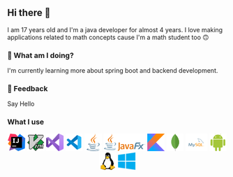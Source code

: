## Hi there 👋
I am 17 years old and I'm a java developer for almost 4 years.
I love making applications related to math concepts cause I'm a math student too 🙃

### 🌱 What am I doing?

I'm currently learning more about spring boot and backend development.

### 💬 Feedback

Say Hello

### What I use

<div align=center>
  <img src="icons/intellij-icon.svg" width=40 height=40 alt="Intellij Idea">
  <img src="icons/vim-logo.svg" width=40 height=40 alt="Vim">
  <img src="icons/visual-studio-logo.svg" width=40 height=40 alt="Visual Studio">
  <img src="icons/vscode-icon.svg" width=40 height=40 alt="VSCode">
  <img src="icons/java-icon.svg" width=40 height=40 alt="Java">
  <img src="icons/JavaFX_Logo.png" height=40 alt="JavaFX">
  <img src="icons/kotlinlang-icon.svg" width=40 height=40 alt="Kotlin">
  <img src="icons/mongodb-icon.svg" width=40 height=40 alt="MongoDB">
  <img src="icons/mysql-logo.svg" width=50 height=40 alt="MySQL">
  <img src="icons/android-icon.svg" width=40 height=40 alt="Android">
  <img src="icons/linux-icon.svg" width=40 height=40 alt="Linux">
  <img src="icons/windows-icon.svg" width=40 height=40 alt="Windows">
</div>
